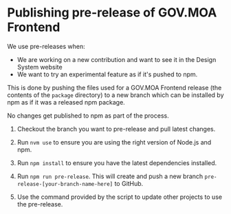 # Publishing pre-release of GOV.MOA Frontend

We use pre-releases when:
- We are working on a new contribution and want to see it in the Design System website
- We want to try an experimental feature as if it's pushed to npm.

This is done by pushing the files used for a GOV.MOA Frontend release (the contents of the `package` directory) to a new branch which can be installed by npm as if it was a released npm package.

No changes get published to npm as part of the process.

1. Checkout the branch you want to pre-release and pull latest changes.

2. Run `nvm use` to ensure you are using the right version of Node.js and npm.

3. Run `npm install` to ensure you have the latest dependencies installed.

4. Run `npm run pre-release`. This will create and push a new branch `pre-release-[your-branch-name-here]` to GitHub.

5. Use the command provided by the script to update other projects to use the pre-release.
